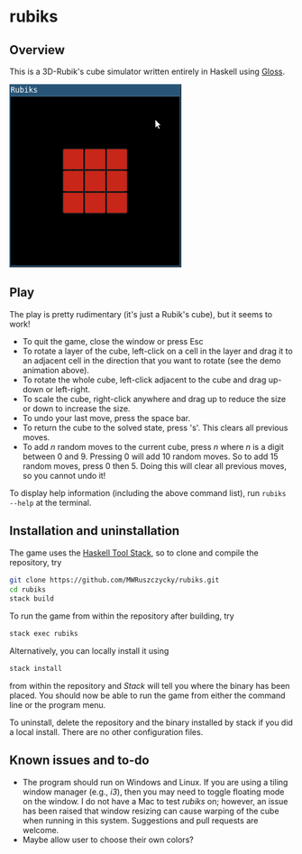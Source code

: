 # rubiks

## Overview

This is a 3D-Rubik's cube simulator written entirely in Haskell using [Gloss](https://hackage.haskell.org/package/gloss).

![rubiks demo](demos/demo1.gif)

## Play

The play is pretty rudimentary (it's just a Rubik's cube), but it seems to work!
* To quit the game, close the window or press Esc
* To rotate a layer of the cube, left-click on a cell in the layer and drag it to an adjacent cell in the direction that you want to rotate (see the demo animation above).
* To rotate the whole cube, left-click adjacent to the cube and drag up-down or left-right.
* To scale the cube, right-click anywhere and drag up to reduce the size or down to increase the size.
* To undo your last move, press the space bar.
* To return the cube to the solved state, press 's'. This clears all previous moves.
* To add *n* random moves to the current cube, press *n* where *n* is a digit between 0 and 9. Pressing 0 will add 10 random moves. So to add 15 random moves, press 0 then 5. Doing this will clear all previous moves, so you cannot undo it!

To display help information (including the above command list), run `rubiks --help` at the terminal.

## Installation and uninstallation

The game uses the [Haskell Tool Stack](https://docs.haskellstack.org/en/stable/README/), so to clone and compile the repository, try
```sh
git clone https://github.com/MWRuszczycky/rubiks.git
cd rubiks
stack build
```
To run the game from within the repository after building, try
```sh
stack exec rubiks
```
Alternatively, you can locally install it using
```sh
stack install
```
from within the repository and *Stack* will tell you where the binary has been placed. You should now be able to run the game from either the command line or the program menu.

To uninstall, delete the repository and the binary installed by stack if you did a local install. There are no other configuration files.

## Known issues and to-do

* The program should run on Windows and Linux. If you are using a tiling window manager (e.g., *i3*), then you may need to toggle floating mode on the window. I do not have a Mac to test *rubiks* on; however, an issue has been raised that window resizing can cause warping of the cube when running in this system. Suggestions and pull requests are welcome.
* Maybe allow user to choose their own colors?
